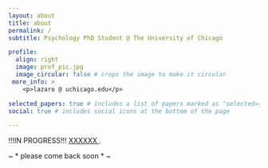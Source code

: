 ```yaml
---
layout: about
title: about
permalink: /
subtitle: Psychology PhD Student @ The University of Chicago

profile:
  align: right
  image: prof_pic.jpg
  image_circular: false # crops the image to make it circular
 more_info: >
    <p>lazaro @ uchicago.edu</p>

selected_papers: true # includes a list of papers marked as "selected={true}"
social: true # includes social icons at the bottom of the page

---
```


!!!IN PROGRESS!!! [XXXXXX ](http://XXXXXXXXXX.com). 

~ * please come back soon * ~  
